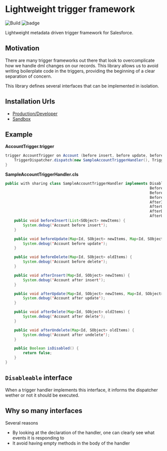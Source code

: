 # Lightweight trigger framework

![Build](https://github.com/Craft-First/sfdc-trigger-framework/actions/workflows/build.yml/badge.svg)
![badge](https://img.shields.io/endpoint?url=https://gist.githubusercontent.com/nbatterham/37875c31d8b3c3c04cf1f1980778a67d/raw/trigger-framework-test.json)

Lightweight metadata driven trigger framework for Salesforce.

## Motivation

There are many trigger frameworks out there that look to overcomplicate how we handle dml changes on our records. This library allows us   to avoid writing boilerplate code in the triggers, providing the beginning of a clear separation of concern.

This library defines several interfaces that can be implemented in isolation.
## Installation Urls <a id="installation-url"></a>

- [Production/Developer](https://login.salesforce.com/packaging/installPackage.apexp?p0=04t5f000000NrjHAAS)
- [Sandbox](https://test.salesforce.com/packaging/installPackage.apexp?p0=04t5f000000NrjHAAS)

## Example

**AccountTrigger.trigger**
~~~java
trigger AccountTrigger on Account (before insert, before update, before delete, after insert, after update, after delete, after undelete) {
    TriggerDispatcher.dispatch(new SampleAccountTriggerHandler(), Trigger.operationType);
}
~~~

**SampleAccountTriggerHandler.cls**
```java
public with sharing class SampleAccountTriggerHandler implements Disableable,
                                                                 BeforeInsert,
                                                                 BeforeUpdate,
                                                                 BeforeDelete,
                                                                 AfterInsert,
                                                                 AfterUpdate,
                                                                 AfterDelete,
                                                                 AfterUndelete {
    public void beforeInsert(List<SObject> newItems) {
        System.debug('Account before insert');
    }

    public void beforeUpdate(Map<Id, SObject> newItems, Map<Id, SObject> oldItems) {
        System.debug('Account before update');
    }

    public void beforeDelete(Map<Id, SObject> oldItems) {
        System.debug('Account before delete');
    }

    public void afterInsert(Map<Id, SObject> newItems) {
        System.debug('Account after insert');
    }

    public void afterUpdate(Map<Id, SObject> newItems, Map<Id, SObject> oldItems) {
        System.debug('Account after update');
    }

    public void afterDelete(Map<Id, SObject> oldItems) {
        System.debug('Account after delete');
    }

    public void afterUndelete(Map<Id, SObject> oldItems) {
        System.debug('Account after undelete');
    }

    public Boolean isDisabled() {
        return false;
    }
}

```

## `Disableable` interface

When a trigger handler implements this interface, it informs the
dispatcher wether or not it should be executed.

## Why so many interfaces

Several reasons
* By looking at the declaration of the handler, one can clearly see what events it is responding to
* It avoid having empty methods in the body of the handler
